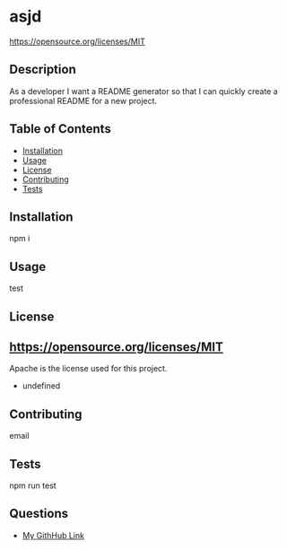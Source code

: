 # asjd

https://opensource.org/licenses/MIT

## Description
As a developer I want a README generator so that I can quickly create a professional README for a new project.

## Table of Contents
- [Installation](#installation)
- [Usage](#usage)
- [License](#license)
- [Contributing](#contributing)
- [Tests](#tests)

## Installation
npm i

## Usage
test

## License
## https://opensource.org/licenses/MIT
Apache is the license used for this project.
* undefined

## Contributing
email

## Tests
npm run test

## Questions
* [My GithHub Link](https://github.com/undefined)

